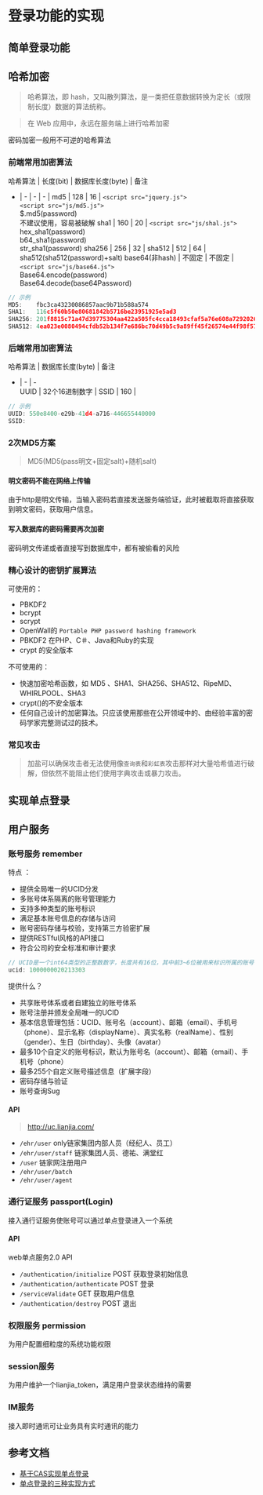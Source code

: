 # 登录功能的实现

## 简单登录功能

## 哈希加密

> 哈希算法，即 hash，又叫散列算法，是一类把任意数据转换为定长（或限制长度）数据的算法统称。

> 在 Web 应用中，永远在服务端上进行哈希加密

密码加密一般用不可逆的哈希算法

### 前端常用加密算法

哈希算法 | 长度(bit) | 数据库长度(byte) | 备注
- | - | - | - |
md5 | 128 | 16 |  `<script src="jquery.js">` <br/> `<script src="js/md5.js">` <br/> $.md5(password) <br/> 不建议使用，容易被破解
sha1 | 160 | 20 | `<script src="js/shal.js">` <br/> hex_sha1(password) <br/> b64_sha1(password) <br/> str_sha1(password)
sha256 | 256 | 32 |
sha512 | 512 | 64 | sha512(sha512(password)+salt)
base64(非hash) | 不固定 | 不固定 | `<script src="js/base64.js">` <br/> Base64.encode(password) <br/> Base64.decode(base64Password)

```js
// 示例
MD5:    fbc3ca43230086857aac9b71b588a574
SHA1:   116c5f60b50e80681842b5716be23951925e5ad3
SHA256: 201f8815c71a47d39775304aa422a505fc4cca18493cfaf5a76e608a72920267
SHA512: 4ea023e0080494cfdb52b134f7e686bc70d49b5c9a89ff45f26574e44f98f5714f955e69c26e09086e796b819ff4d90adb263278cb579c7e343f3201b690916d
```

### 后端常用加密算法

哈希算法 | 数据库长度(byte) | 备注
- | - | -  
UUID | 32个16进制数字 |
SSID | 160 |

```js
// 示例
UUID: 550e8400-e29b-41d4-a716-446655440000
SSID:
```

### 2次MD5方案

> MD5(MD5(pass明文+固定salt)+随机salt)

#### 明文密码不能在网络上传输

由于http是明文传输，当输入密码若直接发送服务端验证，此时被截取将直接获取到明文密码，获取用户信息。

#### 写入数据库的密码需要再次加密

密码明文传递或者直接写到数据库中，都有被偷看的风险

### 精心设计的密钥扩展算法

可使用的：

- PBKDF2
- bcrypt
- scrypt
- OpenWall的 `Portable PHP password hashing framework`
- PBKDF2 在PHP、C＃、Java和Ruby的实现
- crypt 的安全版本

不可使用的：

- 快速加密哈希函数，如 MD5 、SHA1、SHA256、SHA512、RipeMD、WHIRLPOOL、SHA3
- crypt()的不安全版本
- 任何自己设计的加密算法。只应该使用那些在公开领域中的、由经验丰富的密码学家完整测试过的技术。

### 常见攻击

> 加盐可以确保攻击者无法使用像`查询表`和`彩虹表`攻击那样对大量哈希值进行破解，但依然不能阻止他们使用字典攻击或暴力攻击。

###

## 实现单点登录


## 用户服务

### 账号服务 remember

特点 ：

- 提供全局唯一的UCID分发
- 多账号体系隔离的账号管理能力
- 支持多种类型的账号标识
- 满足基本账号信息的存储与访问
- 账号密码存储与校验，支持第三方验密扩展
- 提供RESTful风格的API接口
- 符合公司的安全标准和审计要求

```js
// UCID是一个int64类型的正整数数字，长度共有16位，其中前3~6位被用来标识所属的账号体系
ucid: 1000000020213303
```

提供什么？

- 共享账号体系或者自建独立的账号体系
- 账号注册并颁发全局唯一的UCID
- 基本信息管理包括：UCID、账号名（account）、邮箱（email）、手机号（phone）、显示名称（displayName）、真实名称（realName）、性别（gender）、生日（birthday）、头像（avatar）
- 最多10个自定义的账号标识，默认为账号名（account）、邮箱（email）、手机号（phone）
- 最多255个自定义账号描述信息（扩展字段）
- 密码存储与验证
- 账号查询Sug

#### API

> http://uc.lianjia.com/

- `/ehr/user` only链家集团内部人员（经纪人、员工）
- `/ehr/user/staff`  链家集团人员、德祐、满堂红
- `/user` 链家网注册用户
- `/ehr/user/batch`
- `/ehr/user/agent`

### 通行证服务 passport(Login)

接入通行证服务使账号可以通过单点登录进入一个系统

#### API

web单点服务2.0 API

- `/authentication/initialize` POST 获取登录初始信息
- `/authentication/authenticate` POST 登录
- `/serviceValidate` GET 获取用户信息
- `/authentication/destroy` POST 退出

### 权限服务  permission

为用户配置细粒度的系统功能权限

### session服务

为用户维护一个lianjia_token，满足用户登录状态维持的需要

### IM服务

接入即时通讯可让业务具有实时通讯的能力


## 参考文档

- [基于CAS实现单点登录](https://zhuanlan.zhihu.com/p/25007591)
- [单点登录的三种实现方式](https://cnodejs.org/topic/55f6e69904556da7553d20dd)
